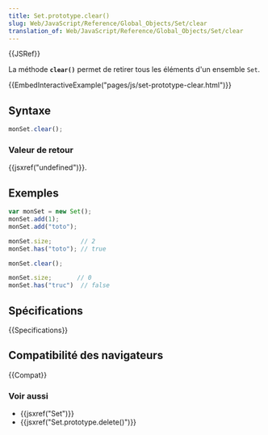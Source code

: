 ```yaml
---
title: Set.prototype.clear()
slug: Web/JavaScript/Reference/Global_Objects/Set/clear
translation_of: Web/JavaScript/Reference/Global_Objects/Set/clear
---
```


{{JSRef}}

La méthode **`clear()`** permet de retirer tous les éléments d'un ensemble `Set`.

{{EmbedInteractiveExample("pages/js/set-prototype-clear.html")}}

## Syntaxe

```js
monSet.clear();
```

### Valeur de retour

{{jsxref("undefined")}}.

## Exemples

```js
var monSet = new Set();
monSet.add(1);
monSet.add("toto");

monSet.size;        // 2
monSet.has("toto"); // true

monSet.clear();

monSet.size;       // 0
monSet.has("truc")  // false
```

## Spécifications

{{Specifications}}

## Compatibilité des navigateurs

{{Compat}}

### Voir aussi

- {{jsxref("Set")}}
- {{jsxref("Set.prototype.delete()")}}
